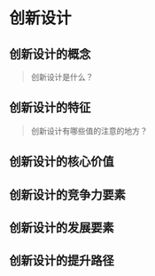 # 创新设计

## 创新设计的概念

> 创新设计是什么？

## 创新设计的特征

> 创新设计有哪些值的注意的地方？

## 创新设计的核心价值

## 创新设计的竞争力要素

## 创新设计的发展要素

## 创新设计的提升路径

